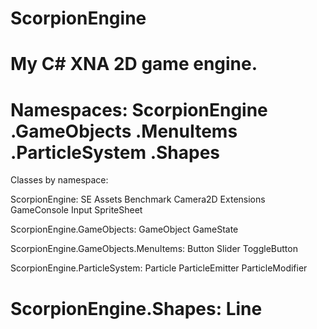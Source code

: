 ScorpionEngine
==============

My C# XNA 2D game engine.
==============

Namespaces:
ScorpionEngine
  .GameObjects
    .MenuItems
  .ParticleSystem
  .Shapes
==============

Classes by namespace:

ScorpionEngine:
SE <The main class>
Assets
Benchmark
Camera2D
Extensions
GameConsole
Input
SpriteSheet

ScorpionEngine.GameObjects:
GameObject
GameState

ScorpionEngine.GameObjects.MenuItems:
Button
Slider
ToggleButton

ScorpionEngine.ParticleSystem:
Particle
ParticleEmitter
ParticleModifier

ScorpionEngine.Shapes:
Line
==============

